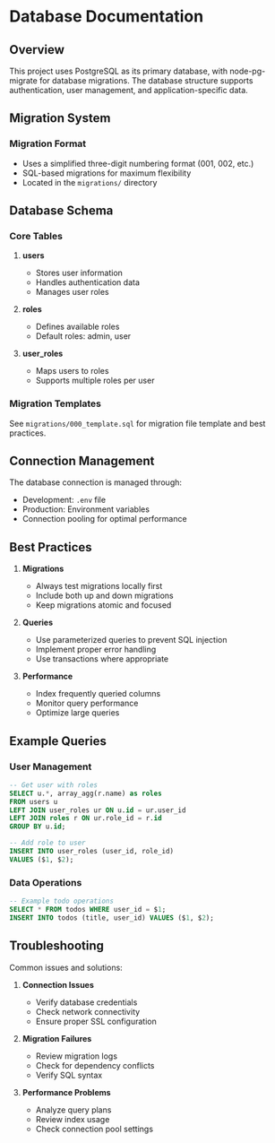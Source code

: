 # Database Documentation

## Overview

This project uses PostgreSQL as its primary database, with node-pg-migrate for database migrations. The database structure supports authentication, user management, and application-specific data.

## Migration System

### Migration Format

- Uses a simplified three-digit numbering format (001, 002, etc.)
- SQL-based migrations for maximum flexibility
- Located in the `migrations/` directory

## Database Schema

### Core Tables

1. **users**
   - Stores user information
   - Handles authentication data
   - Manages user roles

2. **roles**
   - Defines available roles
   - Default roles: admin, user

3. **user_roles**
   - Maps users to roles
   - Supports multiple roles per user

### Migration Templates

See `migrations/000_template.sql` for migration file template and best practices.

## Connection Management

The database connection is managed through:

- Development: `.env` file
- Production: Environment variables
- Connection pooling for optimal performance

## Best Practices

1. **Migrations**
   - Always test migrations locally first
   - Include both up and down migrations
   - Keep migrations atomic and focused

2. **Queries**
   - Use parameterized queries to prevent SQL injection
   - Implement proper error handling
   - Use transactions where appropriate

3. **Performance**
   - Index frequently queried columns
   - Monitor query performance
   - Optimize large queries

## Example Queries

### User Management

```sql
-- Get user with roles
SELECT u.*, array_agg(r.name) as roles
FROM users u
LEFT JOIN user_roles ur ON u.id = ur.user_id
LEFT JOIN roles r ON ur.role_id = r.id
GROUP BY u.id;

-- Add role to user
INSERT INTO user_roles (user_id, role_id)
VALUES ($1, $2);
```

### Data Operations

```sql
-- Example todo operations
SELECT * FROM todos WHERE user_id = $1;
INSERT INTO todos (title, user_id) VALUES ($1, $2);
```

## Troubleshooting

Common issues and solutions:

1. **Connection Issues**
   - Verify database credentials
   - Check network connectivity
   - Ensure proper SSL configuration

2. **Migration Failures**
   - Review migration logs
   - Check for dependency conflicts
   - Verify SQL syntax

3. **Performance Problems**
   - Analyze query plans
   - Review index usage
   - Check connection pool settings
